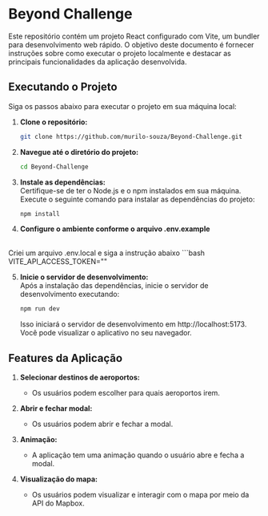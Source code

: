 # Beyond Challenge

Este repositório contém um projeto React configurado com Vite, um bundler para desenvolvimento web rápido. O objetivo deste documento é fornecer instruções sobre como executar o projeto localmente e destacar as principais funcionalidades da aplicação desenvolvida.

## Executando o Projeto

Siga os passos abaixo para executar o projeto em sua máquina local:

1. **Clone o repositório:**
   ```bash
   git clone https://github.com/murilo-souza/Beyond-Challenge.git
   
2. **Navegue até o diretório do projeto:**
   ```bash
   cd Beyond-Challenge
   
3. **Instale as dependências:**
    <br/>
    Certifique-se de ter o Node.js e o npm instalados em sua máquina. Execute o seguinte comando para instalar as dependências do projeto:
    <br/>
   ```bash
   npm install

4. **Configure o ambiente conforme o arquivo .env.example**
  <br/>
  Criei um arquivo .env.local e siga a instrução abaixo
  ```bash
  VITE_API_ACCESS_TOKEN="<Seu access token vindo do site da MapBox>"

5. **Inicie o servidor de desenvolvimento:**
   <br/>
   Após a instalação das dependências, inicie o servidor de desenvolvimento executando:
   <br/>
   ```bash
   npm run dev
   ```
   Isso iniciará o servidor de desenvolvimento em http://localhost:5173. Você pode visualizar o aplicativo no seu navegador.

## Features da Aplicação

1. **Selecionar destinos de aeroportos:**
   - Os usuários podem escolher para quais aeroportos irem.

2. **Abrir e fechar modal:**
   - Os usuários podem abrir e fechar a modal.

3. **Animação:**
   - A aplicação tem uma animação quando o usuário abre e fecha a modal.

4. **Visualização do mapa:**
   - Os usuários podem visualizar e interagir com o mapa por meio da API do Mapbox.
   
